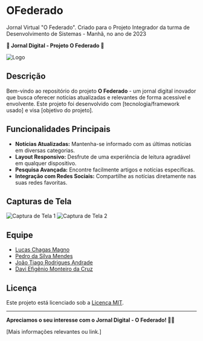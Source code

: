 # OFederado
 Jornal Virtual "O Federado". Criado para o Projeto Integrador da turma de Desenvolvimento de Sistemas - Manhã, no ano de 2023

**📰 Jornal Digital - Projeto O Federado 📰**

![Logo](url-da-imagem)

## Descrição

Bem-vindo ao repositório do projeto **O Federado** - um jornal digital inovador que busca oferecer notícias atualizadas e relevantes de forma acessível e envolvente. Este projeto foi desenvolvido com [tecnologia/framework usado] e visa [objetivo do projeto].

## Funcionalidades Principais

- **Notícias Atualizadas:** Mantenha-se informado com as últimas notícias em diversas categorias.
- **Layout Responsivo:** Desfrute de uma experiência de leitura agradável em qualquer dispositivo.
- **Pesquisa Avançada:** Encontre facilmente artigos e notícias específicas.
- **Integração com Redes Sociais:** Compartilhe as notícias diretamente nas suas redes favoritas.

## Capturas de Tela

![Captura de Tela 1](url-da-imagem)
![Captura de Tela 2](url-da-imagem)

## Equipe

- [Lucas Chagas Magno](https://github.com/lucascmagno)
- [Pedro da Silva Mendes](https://github.com/PedroMends30)
- [João Tiago Rodrigues Andrade](https://github.com/tiihzin)
- [Davi Efigênio Monteiro da Cruz](https://github.com/usuario-contribuidor2)

## Licença

Este projeto está licenciado sob a [Licença MIT](LICENSE).

---

**Apreciamos o seu interesse com o Jornal Digital - O Federado! 📰✨**

\[Mais informações relevantes ou link.\]
